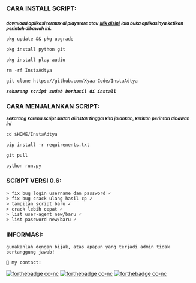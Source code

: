 <h3 align="left">CARA INSTALL SCRIPT:</h3>

<sub>***download aplikasi termux di playstore atau***</sub> <sub>***<a href="https://f-droid.org/en/packages/com.termux/">klik disini</a>***</sub> <sub>***lalu buka aplikasinya ketikan perintah dibawah ini.***</sub>


```pkg update && pkg upgrade```

```pkg install python git```

```pkg install play-audio```

```rm -rf InstaAdtya```

```git clone https://github.com/Xyaa-Code/InstaAdtya```

***```sekarang script sudah berhasil di install```***

<h3 align="left">CARA MENJALANKAN SCRIPT:</h3>

<sub>***sekarang karena script sudah diinstall tinggal kita jalankan, ketikan perintah dibawah ini***</sub>

```cd $HOME/InstaAdtya```      

```pip install -r requirements.txt```

```git pull```

```python run.py```

<sub><h3 align="left">SCRIPT VERSI 0.6:</h3></sub>

    > fix bug login username dan password ✓
    > fix bug crack ulang hasil cp ✓
    > tampilan script baru ✓
    > crack lebih cepat ✓
    > list user-agent new/baru ✓
    > list password new/baru ✓

<h3 align="left">INFORMASI:</h3>

```gunakanlah dengan bijak, atas apapun yang terjadi admin tidak bertanggung jawab!```


```👥 my contact:```

[![forthebadge cc-nc](https://img.shields.io/badge/WhatsApp-25D366?style=for-the-badge&logo=whatsapp&logoColor=white)](https://wa.me/+16143244921)
[![forthebadge cc-nc](https://img.shields.io/badge/Facebook-1877F2?style=for-the-badge&logo=facebook&logoColor=white)](https://www.facebook.com/Aditya.putraXD991)
[![forthebadge cc-nc](https://img.shields.io/badge/Instagram-%23E4405F.svg?style=for-the-badge&logo=Instagram&logoColor=white)](https://www.instagram.com/Xyaa_Codename)
